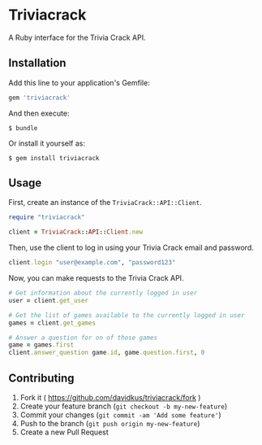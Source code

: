 # Triviacrack

A Ruby interface for the Trivia Crack API.

## Installation

Add this line to your application's Gemfile:

```ruby
gem 'triviacrack'
```

And then execute:

    $ bundle

Or install it yourself as:

    $ gem install triviacrack

## Usage

First, create an instance of the `TriviaCrack::API::Client`.

```ruby
require "triviacrack"

client = TriviaCrack::API::Client.new
```

Then, use the client to log in using your Trivia Crack email and password.

```ruby
client.login "user@example.com", "password123"
```

Now, you can make requests to the Trivia Crack API.

```ruby
# Get information about the currently logged in user
user = client.get_user

# Get the list of games available to the currently logged in user
games = client.get_games

# Answer a question for on of those games
game = games.first
client.answer_question game.id, game.question.first, 0
```

## Contributing

1. Fork it ( https://github.com/davidkus/triviacrack/fork )
2. Create your feature branch (`git checkout -b my-new-feature`)
3. Commit your changes (`git commit -am 'Add some feature'`)
4. Push to the branch (`git push origin my-new-feature`)
5. Create a new Pull Request
